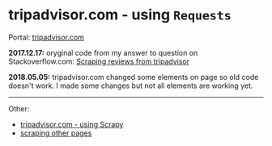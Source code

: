 
# tripadvisor.com - using `Requests`

Portal: [tripadvisor.com](http://tripadvisor.com)

**2017.12.17:** oryginal code from my answer to question on Stackoverflow.com: [Scraping reviews from tripadvisor](https://stackoverflow.com/a/47858268/1832058)

**2018.05.05:** tripadvisor.com changed some elements on page so old code doesn't work. I made some changes but not all elements are working yet.

---

Other:

- [tripadvisor.com - using Scrapy](../tripadvisor.com%20-%20scrapy)
- [scraping other pages](..)
